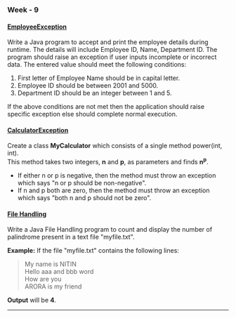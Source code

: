### Week - 9

#### [EmployeeException](/PCS-408/Week_9/Employee_Exception/Employee.java)

Write a Java program to accept and print the employee details during runtime. The details will include Employee ID, Name, Department ID. The program should raise an exception if user inputs incomplete or incorrect data. The entered value should meet the following conditions:

1. First letter of Employee Name should be in capital letter.
2. Employee ID should be between 2001 and 5000.
3. Department ID should be an integer between 1 and 5.

If the above conditions are not met then the application should raise specific exception else should complete normal execution.

#### [CalculatorException](/PCS-408/Week_9/Calculator_Exception/MyCalculator.java)

Create a class **MyCalculator** which consists of a single method power(int, int).<br>
This method takes two integers, **n** and **p**, as parameters and finds **n<sup>p</sup>**.<br>
- If either n or p is negative, then the method must throw an exception which says "n or p should be non-negative".<br>
- If n and p both are zero, then the method must throw an exception which says "both n and p should not be zero".

#### [File Handling](/PCS-408/Week_9/File_Handling/file_handling_palindrome.java)

Write a Java File Handling program to count and display the number of palindrome present in a text file "myfile.txt".

**Example:** If the file "myfile.txt" contains the following lines:<br>
> My name is NITIN<br>
> Hello aaa and bbb word<br>
> How are you<br>
> ARORA is my friend

**Output** will be **4**.

---